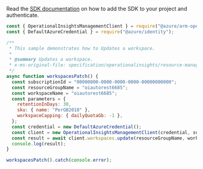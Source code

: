 Read the [SDK documentation](https://github.com/Azure/azure-sdk-for-js/blob/%40azure%2Farm-operationalinsights_8.0.1/sdk/operationalinsights/arm-operationalinsights/README.md) on how to add the SDK to your project and authenticate.

```javascript
const { OperationalInsightsManagementClient } = require("@azure/arm-operationalinsights");
const { DefaultAzureCredential } = require("@azure/identity");

/**
 * This sample demonstrates how to Updates a workspace.
 *
 * @summary Updates a workspace.
 * x-ms-original-file: specification/operationalinsights/resource-manager/Microsoft.OperationalInsights/stable/2021-06-01/examples/WorkspacesUpdate.json
 */
async function workspacesPatch() {
  const subscriptionId = "00000000-0000-0000-0000-00000000000";
  const resourceGroupName = "oiautorest6685";
  const workspaceName = "oiautorest6685";
  const parameters = {
    retentionInDays: 30,
    sku: { name: "PerGB2018" },
    workspaceCapping: { dailyQuotaGb: -1 },
  };
  const credential = new DefaultAzureCredential();
  const client = new OperationalInsightsManagementClient(credential, subscriptionId);
  const result = await client.workspaces.update(resourceGroupName, workspaceName, parameters);
  console.log(result);
}

workspacesPatch().catch(console.error);
```
